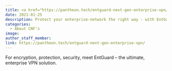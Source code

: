 ```yaml
---
title: <a href="https://pantheon.tech/entguard-next-gen-enterprise-vpn/">EntGuard | Next-Gen Enterprise VPN</a>
date: 2021-01-25
description: Protect your enterprise-network the right way - with EntGuard!
categories:
  - About CNF's
image:
author_staff_member:
link: https://pantheon.tech/entguard-next-gen-enterprise-vpn/
---
```

For encryption, protection, security, meet EntGuard – the ultimate, enterprise VPN solution.
